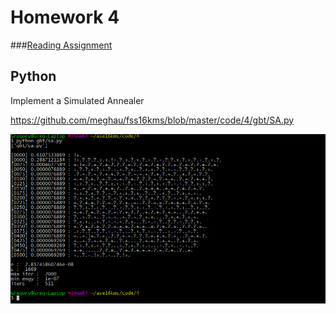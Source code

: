 # Homework 4

###[Reading Assignment](https://github.com/meghau/fss16kms/blob/master/read/4/README.md)

## Python

Implement a Simulated Annealer

<https://github.com/meghau/fss16kms/blob/master/code/4/gbt/SA.py>

![](https://github.com/meghau/fss16kms/blob/master/code/4/screenshots/SA_output.png)
